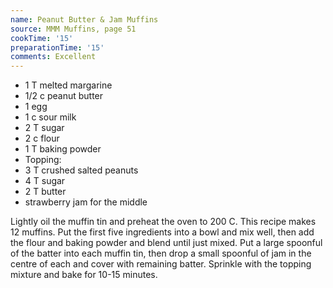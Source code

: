 ```yaml
---
name: Peanut Butter & Jam Muffins
source: MMM Muffins, page 51
cookTime: '15'
preparationTime: '15'
comments: Excellent
---
```


* 1 T  melted margarine
* 1/2 c peanut butter
* 1 egg
* 1 c sour milk
* 2 T  sugar
* 2 c flour
* 1 T baking powder
* Topping:
* 3 T crushed salted peanuts
* 4 T sugar
* 2 T butter
* strawberry jam for the middle

Lightly oil the muffin tin and preheat the oven to 200 C.  This recipe makes 12 muffins.
Put the first five ingredients into a bowl and mix well, then add the flour and baking powder and blend until just mixed.  Put a large spoonful of the batter into each muffin tin, then drop a small spoonful of jam in the centre of each and cover with remaining batter.  Sprinkle with the topping mixture and bake for 10-15 minutes.


